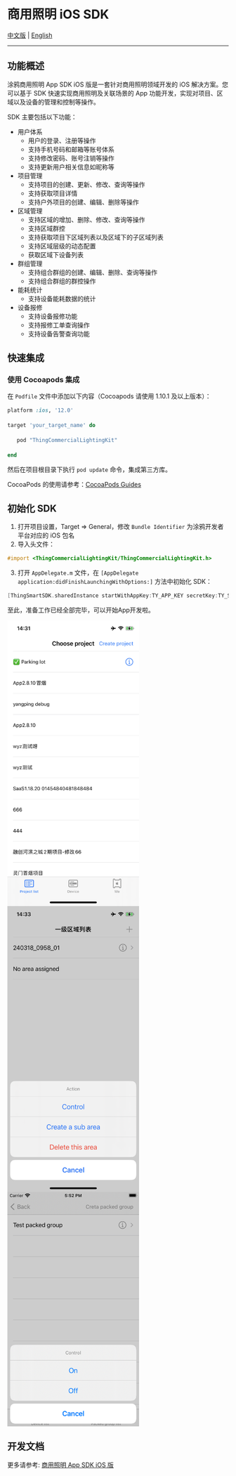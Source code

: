 #  商用照明 iOS SDK

[中文版](README-zh.md) | [English](README.md)

---

## 功能概述

涂鸦商用照明 App SDK iOS 版是一套针对商用照明领域开发的 iOS 解决方案。您可以基于 SDK 快速实现商用照明及关联场景的 App 功能开发，实现对项目、区域以及设备的管理和控制等操作。

SDK 主要包括以下功能：

- 用户体系
  - 用户的登录、注册等操作
  - 支持手机号码和邮箱等账号体系
  - 支持修改密码、账号注销等操作
  - 支持更新用户相关信息如昵称等
- 项目管理
  - 支持项目的创建、更新、修改、查询等操作
  - 支持获取项目详情
  - 支持户外项目的创建、编辑、删除等操作
- 区域管理
  - 支持区域的增加、删除、修改、查询等操作
  - 支持区域群控
  - 支持获取项目下区域列表以及区域下的子区域列表
  - 支持区域层级的动态配置
  - 获取区域下设备列表
- 群组管理
  - 支持组合群组的创建、编辑、删除、查询等操作
  - 支持组合群组的群控操作
- 能耗统计
  - 支持设备能耗数据的统计
- 设备报修
  - 支持设备报修功能
  - 支持报修工单查询操作
  - 支持设备告警查询功能



## 快速集成

### 使用 Cocoapods 集成

在 `Podfile` 文件中添加以下内容（Cocoapods 请使用 1.10.1 及以上版本）：

```ruby
platform :ios, '12.0'

target 'your_target_name' do

   pod "ThingCommercialLightingKit"

end
```

然后在项目根目录下执行 `pod update` 命令，集成第三方库。

CocoaPods 的使用请参考：[CocoaPods Guides](https://guides.cocoapods.org/)

## 初始化 SDK

1. 打开项目设置，Target => General，修改 `Bundle Identifier` 为涂鸦开发者平台对应的 iOS 包名
2. 导入头文件：

```objective-c
#import <ThingCommercialLightingKit/ThingCommercialLightingKit.h>
```
3. 打开 `AppDelegate.m` 文件，在 `[AppDelegate application:didFinishLaunchingWithOptions:]` 方法中初始化 SDK：

```objective-c
[ThingSmartSDK.sharedInstance startWithAppKey:TY_APP_KEY secretKey:TY_SECRET_KEY];
```

至此，准备工作已经全部完毕，可以开始App开发啦。



<p> <img src="./images/demo-1.png" width = "300" / style='vertical-align:middle; display:inline;'>	<img src="./images/demo-2.png" width = "300" / style='vertical-align:middle; display:inline;'> <img src="./images/demo-3.png" width = "300" / style='vertical-align:middle; display:inline;'> </p>



## 开发文档

更多请参考: [商用照明 App SDK iOS 版](https://developer.tuya.com/cn/docs/app-development/commercial-lighting-app-sdk-for-ios?id=Kalj8f5wlhcsz)


